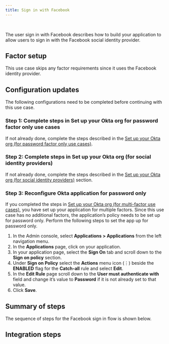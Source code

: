 ```yaml
---
title: Sign in with Facebook
---
```


<div class="oie-embedded-sdk">

<ApiLifecycle access="ie" /><br>

<StackSelector class="cleaner-selector"/>

The user sign in with Facebook describes how to build your application to allow users to sign in with the Facebook social identity provider.

## Factor setup

This use case skips any factor requirements since it uses the Facebook identity provider.

## Configuration updates

The following configurations need to be completed before continuing with this use case.

### Step 1:  Complete steps in Set up your Okta org for password factor only use cases

If not already done, complete the steps described in the
[Set up your Okta org (for password factor only use cases)](/docs/guides/oie-embedded-common-org-setup/aspnet/main/#set-up-your-okta-org-for-social-identity-providers).

### Step 2: Complete steps in Set up your Okta org (for social identity providers)

If not already done, complete the steps described in the
[Set up your Okta org (for social identity providers)](/docs/guides/oie-embedded-common-org-setup/aspnet/main/#set-up-your-okta-org-for-social-identity-providers)
section.

### Step 3:  Reconfigure Okta application for password only

If you completed the steps in
[Set up your Okta org (for multi-factor use cases)](/docs/guides/oie-embedded-common-org-setup/aspnet/main/#set-up-your-okta-org-for-multi-factor-use-cases),
you have set up your application for multiple factors. Since this use case has
no additional factors, the application’s policy needs to be set up for password
only. Perform the following steps to set the app up for password only.

1. In the Admin console, select **Applications > Applications** from the
   left navigation menu.
1. In the **Applications** page, click on your application.
1. In your application page, select the **Sign On** tab and scroll
   down to the **Sign on policy** section.
1. Under **Sign on Policy** select the **Actions** menu icon (⋮) beside the
   **ENABLED** flag for the **Catch-all** rule and select **Edit**.
1. In the **Edit Rule** page scroll down to the **User must authenticate with**
   field and change it’s value to **Password** if it is not already set to that
   value.
1. Click **Save**.

## Summary of steps

The sequence of steps for the Facebook sign in flow is shown below.

<StackSelector snippet="summaryofsteps" noSelector />

## Integration steps

<StackSelector snippet="integrationsteps" noSelector />

</div>
